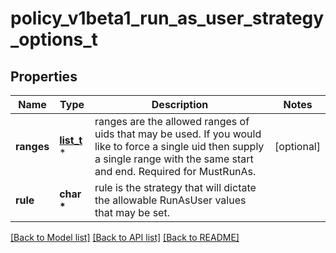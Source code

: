 # policy_v1beta1_run_as_user_strategy_options_t

## Properties
Name | Type | Description | Notes
------------ | ------------- | ------------- | -------------
**ranges** | [**list_t**](policy_v1beta1_id_range.md) \* | ranges are the allowed ranges of uids that may be used. If you would like to force a single uid then supply a single range with the same start and end. Required for MustRunAs. | [optional] 
**rule** | **char \*** | rule is the strategy that will dictate the allowable RunAsUser values that may be set. | 

[[Back to Model list]](../README.md#documentation-for-models) [[Back to API list]](../README.md#documentation-for-api-endpoints) [[Back to README]](../README.md)


